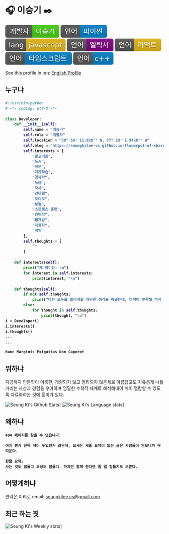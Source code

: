 # :headphones: 이승기 :black_nib:
![me](./assets/개발자-이승기-brightgreen.svg)
![python](./assets/언어-파이썬-blue.svg)
![javascript](./assets/lang-javascript-yellow.svg)
![elixir](./assets/언어-엘릭서-purple.svg)
![react.js](./assets/언어-리액트-yellow.svg)
![typescript](./assets/언어-타입스크립트-blue.svg)
![c++](./assets/언어-c++-blue.svg)

See this profile in :en: [English Profile](README.md)


## 누구냐

<h4>

```python
#!/usr/bin/python
# -*- coding: utf-8 -*-

class Developer:
    def __init__(self):
        self.name = "이승기"
        self.role = "개발자"
        self.location = "38° 58' 11.028'' N, 77° 23' 1.9428'' W"
        self.blog = "https://seungkilee-cs.github.io/flowerpot-of-shard"
        self.interests = [
            "알고리즘",
            "독서",
            "작문",
            "기계학습",
            "경제학",
            "녹음",
            "자세",
            "만년필",
            "오디오",
            "보컬",
            "스트렝스 훈련",
            "언어학",
            "웹개발",
            "자동화",
            "게임"
        ],
        self.thoughts = [
            ""
        ]
        
    def interests(self):
        print("제 취미는: \n") 
        for interest in self.interests:
            print(interest, "\n")
    
    def thoughts(self):
        if not self.thoughts:
            print("나는 모두를 놀라게할 대단한 생각을 해냈는데, 여백이 부족해 적지 않는다.")
        else:
            for thought in self.thoughts:
                print(thought, "\n")
i = Developer()
i.interests()
i.thoughts()
...
...
```

```python
Hanc Marginis Exiguitas Non Caperet
```

</h4>


## 뭐하냐
지금까지 인문학이 이룩한, 개량되지 않고 정리되지 않은채로 아름답고도 자유롭게 나풀거리는 사상과 경험을 우아하며 엄밀한 수학적 체계로 해석해내어 쉬이 열람할 수 있도록 자료화하는 것에 흥미가 있다.

![Seung Ki's Github Stats](https://github-readme-stats.vercel.app/api?username=seungkilee-cs&layout=compact&theme=material-palenight)]
![Seung Ki's Language stats](https://github-readme-stats.anuraghazra1.vercel.app/api/top-langs/?username=seungkilee-cs&layout=compact&theme=material-palenight)]


## 왜하냐
<h4>

```
404 페이지를 찾을 수 없습니다:  

여기 뭔가 잔뜩 적어 두었던거 같은데, 요새는 세줄 요약이 없는 글은 사람들이 안보니까 싹 지운다.  

한줄 요약:  
사는 것도 힘들고 코딩도 힘들다. 하지만 함께 한다면 좀 덜 힘들지도 모른다.
```

</h4>

## 어떻게하냐
연락은 이리로
email: [seungkilee.cs@gmail.com](mailto:seungkilee.cs@gmail.com)

## 최근 하는 짓
![Seung Ki's Weekly stats](https://github-readme-stats.vercel.app/api/wakatime?username=seungkileecs)]

<!--
**seungkilee-cs/seungkilee-cs** is a ✨ _special_ ✨ repository because its `README.md` (this file) appears on your GitHub profile.

Here are some ideas to get you started:

- 🔭 I’m currently working on ...
- 🌱 I’m currently learning ...
- 👯 I’m looking to collaborate on ...
- 🤔 I’m looking for help with ...
- 💬 Ask me about ...
- 📫 How to reach me: ...
- 😄 Pronouns: ...
- ⚡ Fun fact: ...

-->

